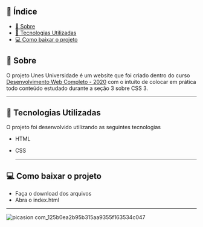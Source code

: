 ## 📜 Índice
- [📝 Sobre](#-sobre)
- [👾 Tecnologias Utilizadas](#-tecnologias-utilizadas)
- [💻 Como baixar o projeto](#-como-baixar-o-projeto)

## 📝 Sobre 
O projeto Unes Universidade é um website que foi criado dentro do curso [Desenvolvimento Web Completo - 2020](https://www.udemy.com/course/web-completo/) com o intuito de colocar em prática todo conteúdo estudado durante a seção  3 sobre CSS 3. 

---
## 👾 Tecnologias Utilizadas 
O projeto foi desenvolvido utilizando as seguintes tecnologias 
- HTML  
- CSS

  ---
## 💻 Como baixar o projeto 
- Faça o download dos arquivos
- Abra o index.html
---
![picasion com_125b0ea2b95b315aa9355f163534c047](https://user-images.githubusercontent.com/73719899/113231133-ecb1cd80-9270-11eb-8e9c-24e5118df894.gif)
